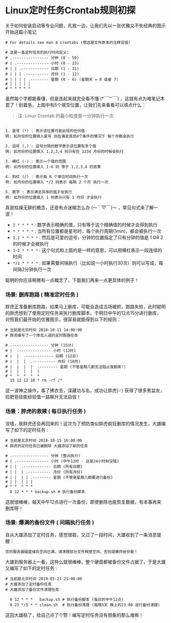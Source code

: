 # Linux定时任务Crontab规则初探

关于如何安装启动等专业问题，先放一边，让我们先以一张优雅又不失经典的图示开始这篇小笔记

```
# For details see man 4 crontabs (嗯这是文件原本的注释没错)

# 这是一条定时任务的执行时间定义:
# .---------------- 分钟 (0 - 59)
# | .-------------- 小时 (0 - 23)
# | | .------------ 日期 (1 - 31)
# | | | .---------- 月份 (1 - 12)
# | | | | .-------- 星期 (0 - 6) (星期天 = 0 或者 7)
# | | | | |
# * * * * *
```

虽然每个字都能看懂，但是连起来就完全看不懂 (*￣︶￣) ，这就有点为难笔记本君了！别着急，上图中有5个填空位置，让我们先来看看可以填点什么：

> 注: Linux Crontab 的最小粒度是一分钟执行一次

```

1. 星号 (*) : 表示该位置可能出现的任何值
例: 如月份的位置填入星号 则在满足其他4个条件的情况下 每个月都会执行

2. 逗号 (,) : 逗号分隔的数字表示该位置有多个值
例: 如月份的位置填入 1,2,3,4 则只有在 1234 月份的时候会执行

3. 横杠 (-) : 表示一个值的范围
例: 如月份的位置填入 1-4 则 等于 1,2,3,4 的效果

4. 斜杠 (/) : 表示每 N 个单位时间执行一次
例: 如月份的位置填入 */2 则表示 每隔 2 个月 执行一次

5. 数字 : 表示满足具体的值才会执行
例: 如月份的位置填入 1 则表示只有 1 月份 才会执行

```

真是枯燥无聊的概念，还是有点迷糊怎么办 (～￣▽￣)～ ，常见句式来了解一波！

- `1 * * * *` : 数字表示精确的值，只有等于这个精确值的时候才会得到执行
- `* * * * *` : 当所有位置都是星号时，每个执行周期(1min)，都会被执行一次
- `1,2 * * * *` : 然后是可爱的逗号，分钟的位置指定了只有分钟的值是 1 OR 2 的时候才会被执行
- `1-2 * * * *` : 这个句式和上面的是一样的意思，可以用横杠表示一段连续的时间
- `*/2 * * * *` : 如果需要间隔执行（比如说一小时执行30次）则可以写成，每间隔2分钟执行一次

聪明的你应该稍微有一点概念了，下面我们再来一点更具体的例子！

### 场景: 删库跑路 ( 精准定时任务 )

胖虎正准备删库跑路，如果马上删库，可能会造成当场被抓，跑路失败，此时聪明的胖虎想到了使用定时任务来执行删库脚本，于明日中午的12点15分进行删库，对照我们最开始的优雅图示，很容易就能得到以下的规则：

```
# 当前是北京时间 2018-10-11 14:00:00
# 胖虎编写了一个惨无人道的定时跑路任务

# .---------------- 分钟 (15分)
# |  .-------------- 小时 (12时)
# |  |  .------------ 日期 (12日)
# |  |  |  .---------- 月份 (10月)
# |  |  |  |  .-------- 星期 (不管星期几都无法阻止我删库!)
# |  |  |  |  |
# *  *  *  *  *
  15 12 12 10 * rm -rf /*

```

这一波神之操作，事了拂衣去，深藏功与名，成功让胖虎(♂) 获得了很多男盆友，捡肥皂技能经验值一路飙升无法自拔！

### 场景：胖虎的救赎 ( 每日执行任务 )

没错，我胖虎还会再回来的！这次为了预防类似胖虎疯狂删库的情况发生，大雄编写了如下的定时任务 :

```
# 当前是北京时间 2018-10-15 16:00:00
# 胖虎的定时任务已被删除 大雄添加了新的任务

# .---------------- 分钟 (整点执行)
# | .-------------- 小时 (中午12时 - 这是24小时制没错)
# | |  .------------ 日期 (所有日期)
# | |  | .---------- 月份 (所有月份)
# | |  | | .-------- 星期 (不管是星期几都要进行备份)
# | |  | | |
# * *  * * *
  0 12 * * * backup.sh # 执行备份脚本

```

这就很棒棒，每天中午12点进行一次备份，即使删除也能恢复数据，有本事再来删库呀！

### 场景: 爆满的备份文件 ( 间隔执行任务 )

自从大雄添加了定时任务，感觉很稳，又过了一段时间，大雄收到了一条消息提醒：

`您的服务器磁盘储存空间已满，请清理部分文件释放空间，否则就爆炸给你看！`

大雄到服务器上一看，这特么就很棒棒，整个硬盘都被备份文件占据了，于是大雄又编写了如下的定时任务 :

```
# 当前是北京时间 2019-05-23 21:00:00
# 大雄添加了定时备份任务
# 大雄添加了备份文件清理任务

  0 12 * * *   backup.sh # 执行备份脚本 (每日的中午12点)
  0 23 */5 * * clean.sh  # 执行备份清理 (每隔5天 晚上的23:00 进行备份清理)

```

这回大雄稳了，给自己点了个赞！编写定时任务没有想象的那么难嘛！